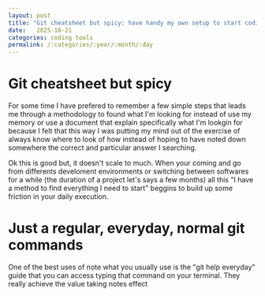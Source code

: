 ```yaml
---
layout: post
title: "Git cheatsheet but spicy: have handy my own setup to start coding anywhere"
date:   2025-10-21
categories: coding tools
permalink: /:categories/:year/:month/:day
---
```


# Git cheatsheet but spicy

For some time I have prefered to remember a few simple steps that leads me through a methodology to found what I'm looking for instead of 
use my memory or use a document that explain specifically what I'm lookgin for because I felt that this way I was putting my mind out of 
the exercise of always know where to look of how instead of hoping to have noted down somewhere the correct and particular answer I searching. 

Ok this is good but, it doesn't scale to much. When your coming and go from differents develoment environments or switching between softwares for a while (the duration of a project let's says a few months) all this "I have a method to find everything I need to start" beggins to build up some friction in your daily execution. 

# Just a regular, everyday, normal git commands

One of the best uses of note what you usually use is the "git help everyday" guide that you can access typing that command on your terminal. They 
really achieve the value taking notes effect
